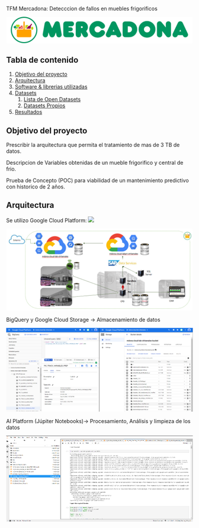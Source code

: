 TFM Mercadona: Detecccion de fallos en muebles frigorificos


![Logo](Images/mercadona_logo.png)






## Tabla de contenido

1. [Objetivo del proyecto](#Objetivo)
2. [Arquitectura](#Arquitectura)
3. [Software & librerias utilizadas](#software)
4. [Datasets](#datasets)
    1. [Lista de Open Datasets](#opendata)
    2. [Datasets Propios](#customdata)
5. [Resultados](#resultados)

## Objetivo del proyecto <a name="Objetivo"></a>

Prescribir la arquitectura que permita el tratamiento de mas de 3 TB de datos. 

Descripcion de Variables obtenidas de un mueble frigorifico y central de frio.

Prueba de Concepto (POC) para viabilidad de un mantenimiento predictivo con historico de 2 años.​


## Arquitectura <a name="Arquitectura"></a>

Se utilizo Google Cloud Platform:
<img src="./Images/GCP.jpg" width="50%"><br/>

![Jupiter](Images/GCP2.png)

BigQuery y Google Cloud Storage -> Almacenamiento de datos

![Jupiter](Images/BigqueryCloudStorage.png)

AI Platform (Júpiter Notebooks)-> Procesamiento, Análisis y limpieza de los datos



![Jupiter](Images/jupiterNotebook.png)










